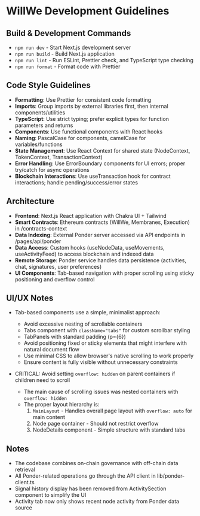 # WillWe Development Guidelines

## Build & Development Commands
- `npm run dev` - Start Next.js development server
- `npm run build` - Build Next.js application
- `npm run lint` - Run ESLint, Prettier check, and TypeScript type checking
- `npm run format` - Format code with Prettier

## Code Style Guidelines
- **Formatting**: Use Prettier for consistent code formatting
- **Imports**: Group imports by external libraries first, then internal components/utilities
- **TypeScript**: Use strict typing; prefer explicit types for function parameters and returns
- **Components**: Use functional components with React hooks
- **Naming**: PascalCase for components, camelCase for variables/functions
- **State Management**: Use React Context for shared state (NodeContext, TokenContext, TransactionContext)
- **Error Handling**: Use ErrorBoundary components for UI errors; proper try/catch for async operations
- **Blockchain Interactions**: Use useTransaction hook for contract interactions; handle pending/success/error states

## Architecture
- **Frontend**: Next.js React application with Chakra UI + Tailwind
- **Smart Contracts**: Ethereum contracts (WillWe, Membranes, Execution) in /contracts-context
- **Data Indexing**: External Ponder server accessed via API endpoints in /pages/api/ponder
- **Data Access**: Custom hooks (useNodeData, useMovements, useActivityFeed) to access blockchain and indexed data
- **Remote Storage**: Ponder service handles data persistence (activities, chat, signatures, user preferences)
- **UI Components**: Tab-based navigation with proper scrolling using sticky positioning and overflow control

## UI/UX Notes
- Tab-based components use a simple, minimalist approach:
  - Avoid excessive nesting of scrollable containers
  - Tabs component with `className="tabs"` for custom scrollbar styling
  - TabPanels with standard padding (p={6})
  - Avoid positioning fixed or sticky elements that might interfere with natural document flow
  - Use minimal CSS to allow browser's native scrolling to work properly
  - Ensure content is fully visible without unnecessary constraints

- CRITICAL: Avoid setting `overflow: hidden` on parent containers if children need to scroll
  - The main cause of scrolling issues was nested containers with `overflow: hidden`
  - The proper layout hierarchy is:
    1. `MainLayout` - Handles overall page layout with `overflow: auto` for main content
    2. Node page container - Should not restrict overflow 
    3. NodeDetails component - Simple structure with standard tabs

## Notes
- The codebase combines on-chain governance with off-chain data retrieval
- All Ponder-related operations go through the API client in lib/ponder-client.ts
- Signal history display has been removed from ActivitySection component to simplify the UI
- Activity tab now only shows recent node activity from Ponder data source
